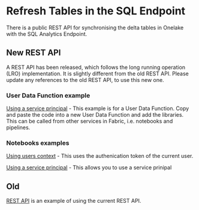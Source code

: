 # Refresh Tables in the SQL Endpoint

There is a public REST API for synchronising the delta tables in Onelake with the SQL Analytics Endpoint.

## New REST API
A REST API has been released, which follows the long running operation (LRO) implementation.   It is slightly different from the old REST API.   Please update any references to the old REST API, to use this new one.

### User Data Function example
[Using a service principal](./RefreshTableinSQLEndpoint.py) - This example is for a User Data Function.   Copy and paste the code into a new User Data Function and add the libraries.   This can be called from other services in Fabric, i.e. notebooks and pipelines.


### Notebooks examples
[Using users context](MDSyncNewRESTAPI.ipynb) - This uses the authenication token of the current user.

[Using a service principal](./MDSyncNewRESTPIAPISP.ipynb) - This allows you to use a service prinipal


## Old
[REST API](./refresh-tables-in-sql-endpoint.ipynb) is an example of using the current REST API.

